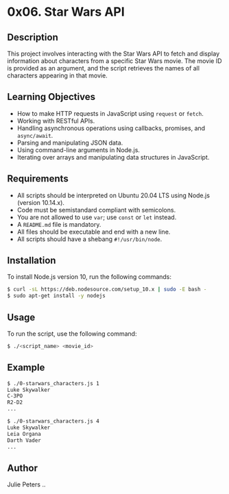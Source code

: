 
# 0x06. Star Wars API

## Description
This project involves interacting with the Star Wars API to fetch and display information about characters from a specific Star Wars movie. The movie ID is provided as an argument, and the script retrieves the names of all characters appearing in that movie.

## Learning Objectives
- How to make HTTP requests in JavaScript using `request` or `fetch`.
- Working with RESTful APIs.
- Handling asynchronous operations using callbacks, promises, and `async/await`.
- Parsing and manipulating JSON data.
- Using command-line arguments in Node.js.
- Iterating over arrays and manipulating data structures in JavaScript.

## Requirements
- All scripts should be interpreted on Ubuntu 20.04 LTS using Node.js (version 10.14.x).
- Code must be semistandard compliant with semicolons.
- You are not allowed to use `var`; use `const` or `let` instead.
- A `README.md` file is mandatory.
- All files should be executable and end with a new line.
- All scripts should have a shebang `#!/usr/bin/node`.

## Installation
To install Node.js version 10, run the following commands:
```bash
$ curl -sL https://deb.nodesource.com/setup_10.x | sudo -E bash -
$ sudo apt-get install -y nodejs
```

## Usage
To run the script, use the following command:
```bash
$ ./<script_name> <movie_id>
```

## Example
```bash
$ ./0-starwars_characters.js 1
Luke Skywalker
C-3PO
R2-D2
...

$ ./0-starwars_characters.js 4
Luke Skywalker
Leia Organa
Darth Vader
...
```

## Author
Julie Peters ..
